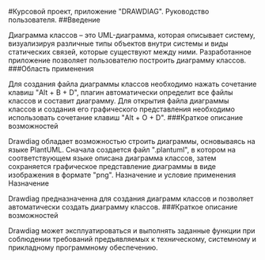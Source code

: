 #Курсовой проект, приложение "DRAWDIAG". Руководство пользователя.
##Введение

Диаграмма классов – это UML-диаграмма, которая описывает систему, визуализируя различные типы объектов внутри системы и виды статических связей, которые существуют между ними. Разработанное приложение позволяет пользователю построить диаграмму классов.
###Область применения

Для создания файла диаграммы классов необходимо нажать сочетание клавиш "Alt + B + D", плагин автоматически определит все файлы классов и составит диаграмму. Для открытия файла диаграммы классов и создания его графического представления необходимо использовать сочетание клавиш "Alt + O + D".
###Краткое описание возможностей

Drawdiag обладает возможностью строить диаграммы, основываясь на языке PlantUML. Сначала создается файл ".plantuml", в котором на соответствующем языке описана диаграмма классов, затем сохраняется графическое представление диаграммы в виде изображения в формате "png".
Назначение и условие применения
Назначение

Drawdiag предназначенна для создания диаграмм классов и позволяет автоматически создать диаграмму классов.
###Краткое описание возможностей

Drawdiag может эксплуатироваться и выполнять заданные функции при соблюдении требований предъявляемых к техническому, системному и прикладному программному обеспечению.
